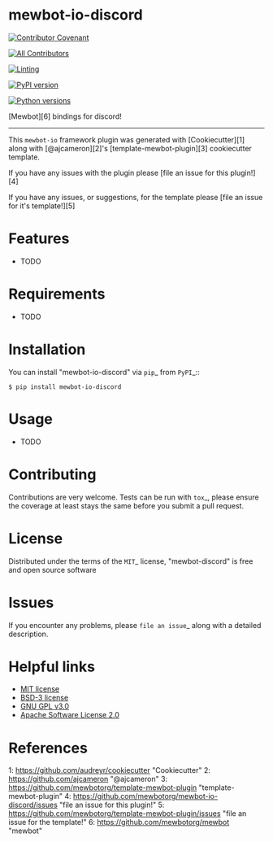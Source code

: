 <!--
SPDX-FileCopyrightText: 2021 - 2023 Mewbot Developers <mewbot@quicksilver.london>

SPDX-License-Identifier: CC-BY-4.0
-->

# mewbot-io-discord

[![Contributor Covenant](https://img.shields.io/badge/Contributor%20Covenant-2.1-4baaaa.svg)](CODE_OF_CONDUCT.md)

<!-- ALL-CONTRIBUTORS-BADGE:START - Do not remove or modify this section -->
[![All Contributors](https://img.shields.io/badge/all_contributors-2-orange.svg?style=flat-square)](CONTRIBUTORS.md)
<!-- ALL-CONTRIBUTORS-BADGE:END -->

[![Linting](https://github.com/mewbotorg/mewbot-io-discord/actions/workflows/review.yaml/badge.svg)](https://github.com/mewbotorg/mewbot-io-discord/actions/workflows/review.yaml)

[![PyPI version](https://img.shields.io/pypi/v/mewbot-io-discord.svg)](https://pypi.org/project/mewbot-io-discord)

[![Python versions](https://img.shields.io/pypi/pyversions/mewbot-io-discord.svg)](https://pypi.org/project/mewbot-io-discord)


[Mewbot][6] bindings for discord!

----

This `mewbot-io` framework plugin was generated with [Cookiecutter][1] along with [@ajcameron][2]'s [template-mewbot-plugin][3] cookiecutter template.

If you have any issues with the plugin please [file an issue for this plugin!][4]

If you have any issues, or suggestions, for the template please [file an issue for it's template!][5]


# Features

* TODO


# Requirements

* TODO


# Installation

You can install "mewbot-io-discord" via `pip`_ from `PyPI`_::

    $ pip install mewbot-io-discord


# Usage


* TODO

# Contributing

Contributions are very welcome. Tests can be run with `tox`_, please ensure
the coverage at least stays the same before you submit a pull request.

# License

Distributed under the terms of the `MIT`_ license, "mewbot-discord" is free and open source software


# Issues

If you encounter any problems, please `file an issue`_ along with a detailed description.

# Helpful links

 - [MIT license](http://opensource.org/licenses/MIT)
 - [BSD-3 license](http://opensource.org/licenses/BSD-3-Clause)
 - [GNU GPL v3.0](http://www.gnu.org/licenses/gpl-3.0.txt)
 - [Apache Software License 2.0](http://www.apache.org/licenses/LICENSE-2.0)

# References

1: https://github.com/audreyr/cookiecutter "Cookiecutter"
2: https://github.com/ajcameron "@ajcameron"
3: https://github.com/mewbotorg/template-mewbot-plugin "template-mewbot-plugin"
4: https://github.com/mewbotorg/mewbot-io-discord/issues "file an issue for this plugin!"
5: https://github.com/mewbotorg/template-mewbot-plugin/issues "file an issue for the template!"
6: https://github.com/mewbotorg/mewbot "mewbot"

